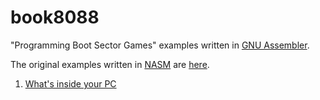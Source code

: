 # book8088

"Programming Boot Sector Games" examples written in [GNU Assembler](https://www.gnu.org/software/binutils/).

The original examples written in [NASM](https://www.nasm.us/) are [here](https://github.com/nanochess/book8088).

1. [What's inside your PC](01.what-is-inside-your-pc)
